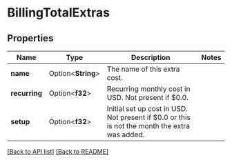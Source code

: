 # BillingTotalExtras

## Properties

Name | Type | Description | Notes
------------ | ------------- | ------------- | -------------
**name** | Option<**String**> | The name of this extra cost. | 
**recurring** | Option<**f32**> | Recurring monthly cost in USD. Not present if $0.0. | 
**setup** | Option<**f32**> | Initial set up cost in USD. Not present if $0.0 or this is not the month the extra was added. | 

[[Back to API list]](../README.md#documentation-for-api-endpoints) [[Back to README]](../README.md)



